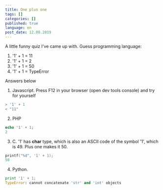 ```yaml
---
title: One plus one
tags: []
categories: []
published: true
language: en
post_date: 12.08.2019
---
```


A little funny quiz I've came up with. Guess programming language:

1. '1' + 1 = 11
2. '1' + 1 = 2
3. '1' + 1 = 50
4. '1' + 1 = TypeError

Answers below <!--more-->

1. Javascript. Press F12 in your browser (open dev tools console) and try for yourself
```javascript
> '1' + 1
< "11"
```

2. PHP
```php
echo '1' + 1;
2
```

3. C. '1' has **char** type, which is also an ASCII code of the symbol '1', which is 49. Plus one makes it 50.
```c
printf("%d", '1' + 1);
50
```

4. Python.
```python
print '1' + 1;
TypeError: cannot concatenate 'str' and 'int' objects
```
